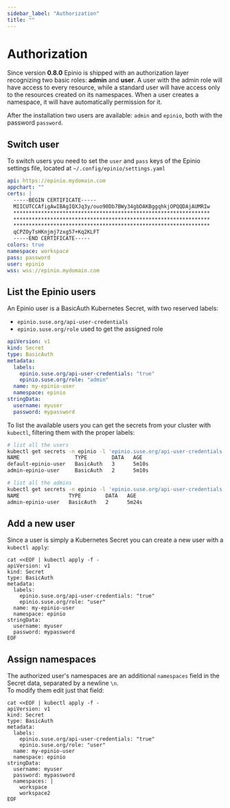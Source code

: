 ```yaml
---
sidebar_label: "Authorization"
title: ""
---
```


# Authorization

Since version **0.8.0** Epinio is shipped with an authorization layer recognizing two basic roles: **admin** and **user**.
A user with the admin role will have access to every resource, while a standard user will have access only to the resources created on its namespaces.
When a user creates a namespace, it will have automatically permission for it.

After the installation two users are available: `admin` and `epinio`, both with the password `password`.


## Switch user

To switch users you need to set the `user` and `pass` keys of the Epinio settings file, located at `~/.config/epinio/settings.yaml`

```yaml
api: https://epinio.mydomain.com
appchart: ""
certs: |
  -----BEGIN CERTIFICATE-----
  MIICUTCCAfigAwIBAgIQXJq3y/ouo90Db7BWy34gbDAKBggqhkjOPQQDAjAUMRIw
  ****************************************************************
  ****************************************************************
  ****************************************************************
  qCPZOyTsHKnjmj7zxg57+Kq2KLFT
  -----END CERTIFICATE-----
colors: true
namespace: workspace
pass: password
user: epinio
wss: wss://epinio.mydomain.com
```

## List the Epinio users

An Epinio user is a BasicAuth Kubernetes Secret, with two reserved labels:

- `epinio.suse.org/api-user-credentials`
- `epinio.suse.org/role` used to get the assigned role

```yaml
apiVersion: v1
kind: Secret
type: BasicAuth
metadata:
  labels:
    epinio.suse.org/api-user-credentials: "true"
    epinio.suse.org/role: "admin"
  name: my-epinio-user
  namespace: epinio
stringData:
  username: myuser
  password: mypassword
```

To list the available users you can get the secrets from your cluster with `kubectl`, filtering them with the proper labels:

```bash
# list all the users
kubectl get secrets -n epinio -l 'epinio.suse.org/api-user-credentials'
NAME                  TYPE        DATA   AGE
default-epinio-user   BasicAuth   3      5m10s
admin-epinio-user     BasicAuth   2      5m10s
```

```bash
# list all the admins
kubectl get secrets -n epinio -l 'epinio.suse.org/api-user-credentials,epinio.suse.org/role=admin'
NAME                TYPE        DATA   AGE
admin-epinio-user   BasicAuth   2      5m24s
```

## Add a new user

Since a user is simply a Kubernetes Secret you can create a new user with a `kubectl apply`:

```
cat <<EOF | kubectl apply -f -
apiVersion: v1
kind: Secret
type: BasicAuth
metadata:
  labels:
    epinio.suse.org/api-user-credentials: "true"
    epinio.suse.org/role: "user"
  name: my-epinio-user
  namespace: epinio
stringData:
  username: myuser
  password: mypassword
EOF
```

## Assign namespaces

The authorized user's namespaces are an additional `namespaces` field in the Secret data, separated by a newline `\n`.  
To modify them edit just that field:

```
cat <<EOF | kubectl apply -f -
apiVersion: v1
kind: Secret
type: BasicAuth
metadata:
  labels:
    epinio.suse.org/api-user-credentials: "true"
    epinio.suse.org/role: "user"
  name: my-epinio-user
  namespace: epinio
stringData:
  username: myuser
  password: mypassword
  namespaces: |
    workspace
    workspace2
EOF
```

